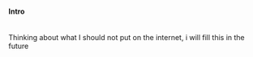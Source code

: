 
#### Intro
<br>
Thinking about what I should not put on the internet, i will fill this in the future
<br><br>

